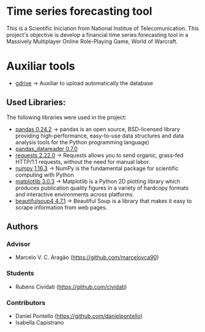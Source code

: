 # Time series forecasting tool
This is a Scientific Iniciation from National Institue of Telecomunication.
This project's objective is develop a financial time series forecasting tool in a Massively Multiplayer Online Role-Playing Game, World of Warcraft.

# Auxiliar tools

- [gdrive](https://github.com/prasmussen/gdrive) -> Auxiliar to upload automatically the database

## Used Libraries:

The following libraries were used in the project:
- [pandas 0.24.2](https://pandas.pydata.org) -> pandas is an open source, BSD-licensed library providing high-performance, easy-to-use data structures and data analysis tools for the Python programming language)
- [pandas_datareader 0.7.0](https://pandas-datareader.readthedocs.io)
- [requests 2.22.0](https://2.python-requests.org/en/master/) -> Requests allows you to send organic, grass-fed HTTP/1.1 requests, without the need for manual labor.
- [numpy 1.16.3](https://www.numpy.org/) -> NumPy is the fundamental package for scientific computing with Python
- [matplotlib 3.0.3](https://matplotlib.org) -> Matplotlib is a Python 2D plotting library which produces publication quality figures in a variety of hardcopy formats and interactive environments across platforms.
- [beautifulsoup4 4.7.1](https://pypi.org/project/beautifulsoup4/) -> Beautiful Soup is a library that makes it easy to scrape information from web pages.
## Authors
### Advisor
- Marcelo V. C. Aragão (https://github.com/marcelovca90)

### Students
- Rubens Cividati (https://github.com/cividati)

### Contributors
- Daniel Pontello (https://github.com/danielpontello)
- Isabella Capistrano

